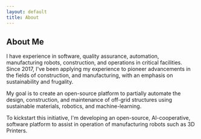 ```yaml
---
layout: default
title: About
---
```


## About Me

I have experience in software, quality assurance, automation, manufacturing robots, construction, and operations in critical facilities. Since 2017, I've been applying my experience to pioneer advancements in the fields of construction, and manufacturing, with an emphasis on sustainability and frugality.

My goal is to create an open-source platform to partially automate the design, construction, and maintenance of off-grid structures using sustainable materials, robotics, and machine-learning.

To kickstart this initiative, I'm developing an open-source, AI-cooperative, software platform to assist in operation of manufacturing robots such as 3D Printers.
